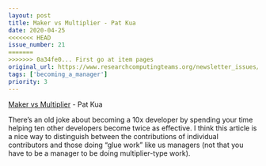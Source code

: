 ```yaml
---
layout: post
title: Maker vs Multiplier - Pat Kua
date: 2020-04-25
<<<<<<< HEAD
issue_number: 21
=======
>>>>>>> 0a34fe0... First go at item pages
original_url: https://www.researchcomputingteams.org/newsletter_issues/0021
tags: ['becoming_a_manager']
priority: 3
---
```


<!-- markdownlint-disable MD033 -->
<!-- markdownlint-disable MD041 -->
<!-- markdownlint-disable MD049 -->

[Maker vs Multiplier](https://www.patkua.com/blog/maker-vs-multiplier/) - Pat Kua

There’s an old joke about becoming a 10x developer by spending your time helping ten other developers become twice as effective.  I think this article is a nice way to distinguish between the contributions of individual contributors and those doing “glue work” like us managers (not that you have to be a manager to be doing multiplier-type work).

